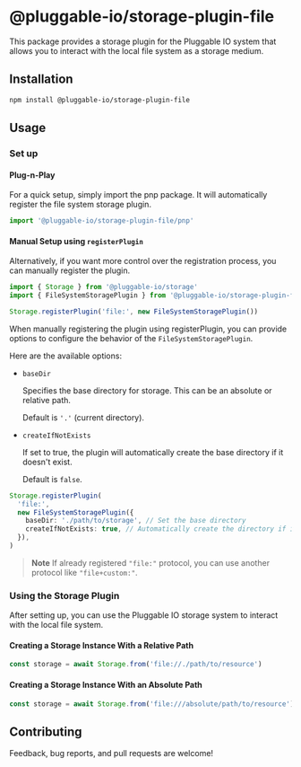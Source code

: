 # @pluggable-io/storage-plugin-file

This package provides a storage plugin for the Pluggable IO system
that allows you to interact with the local file system as a storage medium.

## Installation

```bash
npm install @pluggable-io/storage-plugin-file
```

## Usage

### Set up

#### Plug-n-Play

For a quick setup, simply import the pnp package.
It will automatically register the file system storage plugin.

```ts
import '@pluggable-io/storage-plugin-file/pnp'
```

#### Manual Setup using `registerPlugin`

Alternatively, if you want more control over the registration process,
you can manually register the plugin.

```ts
import { Storage } from '@pluggable-io/storage'
import { FileSystemStoragePlugin } from '@pluggable-io/storage-plugin-file'

Storage.registerPlugin('file:', new FileSystemStoragePlugin())
```

When manually registering the plugin using registerPlugin,
you can provide options to configure the behavior of the `FileSystemStoragePlugin`.

Here are the available options:

- `baseDir`

  Specifies the base directory for storage. This can be an absolute or relative path.

  Default is `'.'` (current directory).

- `createIfNotExists`

  If set to true, the plugin will automatically create the base directory if it doesn't exist.

  Default is `false`.

```ts
Storage.registerPlugin(
  'file:',
  new FileSystemStoragePlugin({
    baseDir: './path/to/storage', // Set the base directory
    createIfNotExists: true, // Automatically create the directory if it doesn't exist
  }),
)
```

> **Note**
> If already registered `"file:"` protocol, you can use another protocol like `"file+custom:"`.

### Using the Storage Plugin

After setting up, you can use the Pluggable IO storage system to interact with the local file system.

#### Creating a Storage Instance With a Relative Path

```ts
const storage = await Storage.from('file://./path/to/resource')
```

#### Creating a Storage Instance With an Absolute Path

```ts
const storage = await Storage.from('file:///absolute/path/to/resource')
```

## Contributing

Feedback, bug reports, and pull requests are welcome!
